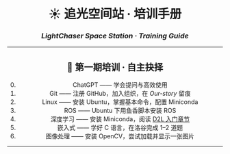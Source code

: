 <div align="center">

# ☀️ 追光空间站 · 培训手册  
### *LightChaser Space Station · Training Guide*  

---
## 🌟 第一期培训 · 自主抉择

0. ChatGPT —— 学会提问与高效使用  
1. Git —— 注册 GitHub，加入组织，在 *Our-story* 留痕  
2. Linux —— 安装 Ubuntu，掌握基本命令，配置 Miniconda  
3. ROS —— Ubuntu 下用鱼香脚本安装 ROS  
4. 深度学习 —— 安装 Miniconda，阅读 [D2L 入门章节](https://zh.d2l.ai/chapter_introduction/index.html)  
5. 嵌入式 —— 学好 C 语言，在洛谷完成 1–2 道题  
6. 图像处理 —— 安装 OpenCV，尝试加载并显示一张图片  
---
